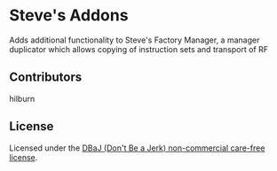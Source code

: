 Steve's Addons
=========
Adds additional functionality to Steve's Factory Manager, a manager duplicator which allows copying of instruction sets and transport of RF

## Contributors
hilburn

## License
Licensed under the [DBaJ (Don't Be a Jerk) non-commercial care-free license](https://github.com/hilburn/NotEnoughResources/blob/master/LICENSE.md).
